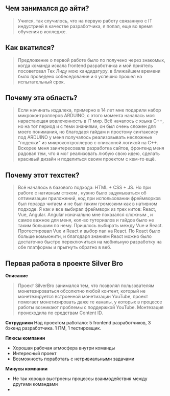 ## Чем занимался до айти?
>   Учился, так случилось, что на первую работу связанную с IT индустрией в качестве разработчика, я попал, еще во время обучения в колледже.

## Как вкатился?
>   Предложение о первой работе было по получено через знакомых, когда команда искала frontend разработчика и мой приятель посоветовал Тех Лиду мою кандидатуру.
> в ближайшем времени было проведено собеседование и я успешно прошел на испытательный срок.

## Почему эта область?
>   Если начинать издалека, примерно в 14 лет мне подарили набор микроконтроллеров ARDUINO, с этого момента началась моя нарастающая вовлеченность
> в IT мир. Всё началось с языка С++, но на тот период и с теми знаниями, он был очень сложен для моего понимания, но благодаря гайдам
> и простому синтаксису под ARDUINO у меня получалось реализовывать несложные "поделки" из микроконтроллеров с описанной логикой на С++.
> Вскорее меня заинтересовала разработка сайтов, фронтенд меня радовал тем, что я мог реализовать любую свою идею, сделать красивый дизайн и поделиться своим проектом с кем-то ещё.

## Почему этот техстек?
>   Всё началось в базового подхода: HTML + CSS + JS. Но при работе с нативным стэком , нужно было задумываться об оптимизации приложений,
> код при использовании фреймворков был гораздо читаем и не был таким громозким как в нативном подходе.
>   Я как и все выбирал фреймворк из трех китов: React, Vue, Angular.
> Angular изначально мне показался сложным , и самое важное для меня, кол-во туториалов и гайдов было не таким большим по нему.
> Пришлось выбирать между Vue и React. Протестировал Vue и React и выбор пал на React. По React было больше комьюнити, и благодаря знаниям React
> можно было достаточно быстро переключиться на мобильную разработку на обе платформы и прыгнуть обратно в веб.

## Первая работа в проекте Silver Bro
**Описание**
> Проект SilverBro занимался тем, что позволял пользователям монетезироваться обсолютно любой контент, который не монетезируется
> встроенной монетизации YouTube, проект помогает монетизировать даже те каналы, у которых в процессе работы
> возникают проблемы с поддержкой YouTube.
> Монтезация происходила по средствам Content ID.

**Сотрудники**
Над проектом работало: 5 frontend разработчиков, 3 бэкенд разработчика. 1 ПМ, 1 тестировщик.

**Плюсы компании** 
- Хорошая рабочая атмосфера внутри команды
- Интересный проект
- Возможность поработать с нетривиальными задачами

**Минусы компании**
- Не так хорошо выстроены процессы взаимодействия между другими командами
- 
